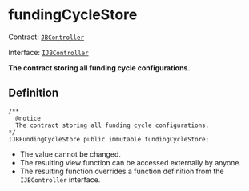 # fundingCycleStore

Contract: [`JBController`](../)​‌

Interface: [`IJBController`](../../../../../../protocol/interfaces/ijbcontroller.md)

**The contract storing all funding cycle configurations.**

## Definition

```solidity
/** 
  @notice 
  The contract storing all funding cycle configurations.
*/
IJBFundingCycleStore public immutable fundingCycleStore;
```

* The value cannot be changed.
* The resulting view function can be accessed externally by anyone.
* The resulting function overrides a function definition from the `IJBController` interface.
